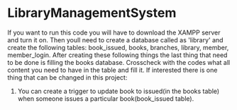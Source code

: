 # LibraryManagementSystem
If you want to run this code  you will have to download the XAMPP server and turn it on. Then youll need to create a database called as 'library' and create the following tables:  book_issued, books, branches, library, member, member_login. After creating these following things the last thing that need to be done is filling the books database. Crosscheck with the codes what all content you need to have in the table and fill it. 
If interested there is one thing that can be changed in this project:
  1) You can create a trigger to update book to issued(in the books table) when someone issues a particular book(book_issued          table).
